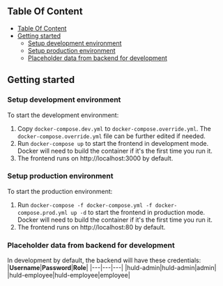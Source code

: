 ## Table Of Content

- [Table Of Content](#table-of-content)
- [Getting started](#getting-started)
  - [Setup development environment](#setup-development-environment)
  - [Setup production environment](#setup-production-environment)
  - [Placeholder data from backend for development](#placeholder-data-from-backend-for-development)

## Getting started

### Setup development environment
To start the development environment:
1. Copy `docker-compose.dev.yml` to `docker-compose.override.yml`. The `docker-compose.override.yml` file can be further edited if needed.
2. Run `docker-compose up` to start the frontend in development mode. Docker will need to build the container if it's the first time you run it.
3. The frontend runs on http://localhost:3000 by default.


### Setup production environment
To start the production environment:
1. Run `docker-compose -f docker-compose.yml -f docker-compose.prod.yml up -d` to start the frontend in production mode. Docker will need to build the container if it's the first time you run it.
2. The frontend runs on http://localhost:80 by default.

### Placeholder data from backend for development
In development by default, the backend will have these credentials:
|**Username**|**Password**|**Role**|
|---|---|---|
|huld-admin|huld-admin|admin|
|huld-employee|huld-employee|employee|